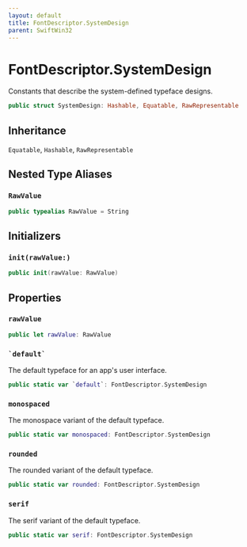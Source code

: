 ```yaml
---
layout: default
title: FontDescriptor.SystemDesign
parent: SwiftWin32
---
```

# FontDescriptor.SystemDesign

Constants that describe the system-defined typeface designs.

``` swift
public struct SystemDesign: Hashable, Equatable, RawRepresentable 
```

## Inheritance

`Equatable`, `Hashable`, `RawRepresentable`

## Nested Type Aliases

### `RawValue`

``` swift
public typealias RawValue = String
```

## Initializers

### `init(rawValue:)`

``` swift
public init(rawValue: RawValue) 
```

## Properties

### `rawValue`

``` swift
public let rawValue: RawValue
```

### `` `default` ``

The default typeface for an app's user interface.

``` swift
public static var `default`: FontDescriptor.SystemDesign 
```

### `monospaced`

The monospace variant of the default typeface.

``` swift
public static var monospaced: FontDescriptor.SystemDesign 
```

### `rounded`

The rounded variant of the default typeface.

``` swift
public static var rounded: FontDescriptor.SystemDesign 
```

### `serif`

The serif variant of the default typeface.

``` swift
public static var serif: FontDescriptor.SystemDesign 
```
